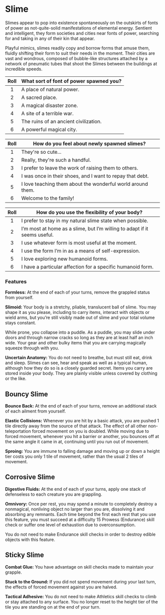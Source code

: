 # Slime

Slimes appear to pop into existence spontaneously on the outskirts of fonts of power as not-quite-solid manifestations of elemental energy. Sentient and intelligent, they form societies and cities near fonts of power, searching for and taking in any of their kin that appear.

Playful mimics, slimes readily copy and borrow forms that amuse them, fluidly shifting their form to suit their needs in the moment.
Their cities are vast and wondrous, composed of bubble-like structures attached by a network of pneumatic tubes that shoot the Slimes between the buildings at incredible speeds.

<div class="side-panel">

| Roll | What sort of font of power spawned you? |
| :--: | --------------------------------------- |
|  1   | A place of natural power.               |
|  2   | A sacred place.                         |
|  3   | A magical disaster zone.                |
|  4   | A site of a terrible war.               |
|  5   | The ruins of an ancient civilization.   |
|  6   | A powerful magical city.                |

| Roll | How do you feel about newly spawned slimes?                 |
| :--: | ----------------------------------------------------------- |
|  1   | They're so cute...                                          |
|  2   | Really, they're such a handful.                             |
|  3   | I prefer to leave the work of raising them to others.       |
|  4   | I was once in their shoes, and I want to repay that debt.   |
|  5   | I love teaching them about the wonderful world around them. |
|  6   | Welcome to the family!                                      |

| Roll | How do you use the flexibility of your body?                              |
| :--: | ------------------------------------------------------------------------- |
|  1   | I prefer to stay in my natural slime state when possible.                 |
|  2   | I’m most at home as a slime, but I’m willing to adapt if it seems useful. |
|  3   | I use whatever form is most useful at the moment.                         |
|  4   | I use the form I’m in as a means of self-expression.                      |
|  5   | I love exploring new humanoid forms.                                      |
|  6   | I have a particular affection for a specific humanoid form.               |

</div>

### Features 

**Formless:** At the end of each of your turns, remove the grappled status from yourself.

**Slimoid:** Your body is a stretchy, pliable, translucent ball of slime. You may shape it as you please, including to carry items, interact with objects or wield arms, but you’re still visibly made out of slime and your total volume stays constant.

While prone, you collapse into a puddle. As a puddle, you may slide under doors and through narrow cracks so long as they are at least half an inch wide. Your gear and other bulky items that you are carrying magically squeeze through with you.

**Uncertain Anatomy:** You do not need to breathe, but must still eat, drink and sleep. Slimes can see, hear and speak as well as a typical human, although how they do so is a closely guarded secret. Items you carry are stored inside your body. They are plainly visible unless covered by clothing or the like.

## Bouncy Slime

**Bounce Back:** At the end of each of your turns, remove an additional stack of each ailment from yourself.

**Elastic Collisions:** Whenever you are hit by a basic attack, you are pushed 1 tile directly away from the source of that attack. The effect of all other non-teleportation forced movement on you is doubled. While moving due to forced movement, whenever you hit a barrier or another, you bounces off at the same angle it came in at, continuing until you run out of movement.

**Sproing:** You are immune to falling damage and moving up or down a height tier costs you only 1 tile of movement, rather than the usual 2 tiles of movement.

## Corrosive Slime

**Digestive Fluids:** At the end of each of your turns, apply one stack of defenseless to each creature you are grappling.

**Omnivory:** Once per rest, you may spend a minute to completely destroy a nonmagical, nonliving object no larger than you are, dissolving it and absorbing any remnants. Each time beyond the first each rest that you use this feature, you must succeed at a difficulty 15 Prowess (Endurance) skill check or suffer one level of exhaustion due to overconsumption.

You do not need to make Endurance skill checks in order to destroy edible objects with this feature.

## Sticky Slime

**Combat Glue:** You have advantage on skill checks made to maintain your grapple.

**Stuck to the Ground:** If you did not spend movement during your last turn, the effects of forced movement against you are halved.

**Tactical Adhesive:** You do not need to make Athletics skill checks to climb or stay attached to any surface. You no longer reset to the height tier of the tile you are standing on at the end of your turn.
